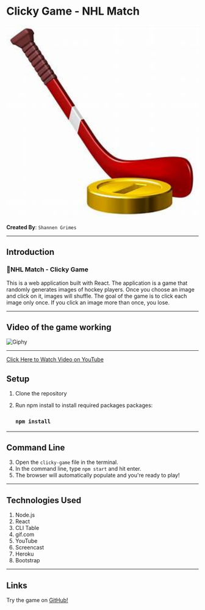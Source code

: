 # Clicky Game - NHL Match
![logo512](/public/logo512.png)

**Created By**: `Shannen Grimes`
- - -

## Introduction
### 🏑NHL Match - Clicky Game
This is a web application built with React.  The application is a game that randomly generates images of hockey players.  Once you choose an image and click on it, images will shuffle.  The goal of the game is to click each image only once.  If you click an image more than once, you lose.  
- - - 

## Video of the game working
![Giphy](https://j.gifs.com/nxoP0D.gif)
- - -
[Click Here to Watch Video on YouTube](https://youtu.be/-24bN1DUXeg)

## Setup

1. Clone the repository
2. Run npm install to install required packages packages:

      ### `npm install`


- - - 

## Command Line
3. Open the `clicky-game` file in the terminal.
4. In the command line, type `npm start` and hit enter.
5. The browser will automatically populate and you're ready to play!
- - - 

## Technologies Used
1. Node.js
2. React
3. CLI Table
4. gif.com
5. YouTube
6. Screencast
7. Heroku
8. Bootstrap

- - - 

## Links

Try the game on [GitHub!](https://shannengrimes.github.io/clicky-game/)